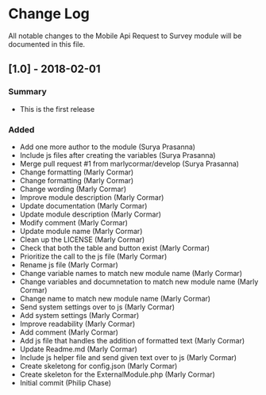 # Change Log
All notable changes to the Mobile Api Request to Survey module will be documented in this file.


## [1.0] - 2018-02-01
### Summary
- This is the first release

### Added
- Add one more author to the module (Surya Prasanna)
- Include js files after creating the variables (Surya Prasanna)
- Merge pull request #1 from marlycormar/develop (Surya Prasanna)
- Change formatting (Marly Cormar)
- Change formatting (Marly Cormar)
- Change wording (Marly Cormar)
- Improve module description (Marly Cormar)
- Update documentation (Marly Cormar)
- Update module description (Marly Cormar)
- Modify comment (Marly Cormar)
- Update module name (Marly Cormar)
- Clean up the LICENSE (Marly Cormar)
- Check that both the table and button exist (Marly Cormar)
- Prioritize the call to the js file (Marly Cormar)
- Rename js file (Marly Cormar)
- Change variable names to match new module name (Marly Cormar)
- Change variables and documnetation to match new module name (Marly Cormar)
- Change name to match new module name (Marly Cormar)
- Send system settings over to js (Marly Cormar)
- Add system settings (Marly Cormar)
- Improve readability (Marly Cormar)
- Add comment (Marly Cormar)
- Add js file that handles the addition of formatted text (Marly Cormar)
- Update Readme.md (Marly Cormar)
- Include js helper file and send given text over to js (Marly Cormar)
- Create skeletong for config.json (Marly Cormar)
- Create skeleton for the ExternalModule.php (Marly Cormar)
- Initial commit (Philip Chase)

